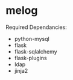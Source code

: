 melog
=====
Required Dependancies:
* python-mysql
* flask
* flask-sqlalchemy
* flask-plugins
* ldap
* jinja2
